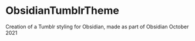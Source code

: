 # ObsidianTumblrTheme
Creation of a Tumblr styling for Obsidian, made as part of Obsidian October 2021
